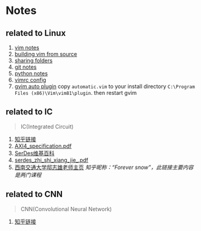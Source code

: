 # Notes  
## related to Linux  
1. [vim notes](https://github.com/cliangx/LinuxNotes/blob/master/vim.md)  
2. [building vim from source](https://github.com/cliangx/LinuxNotes/blob/master/building_vim_from_source.md)  
3. [sharing folders](https://github.com/cliangx/LinuxNotes/blob/master/samba.md)  
4. [git notes](https://github.com/cliangx/LinuxNotes/blob/master/git-cheatsheet.pdf)  
5. [python notes](https://github.com/cliangx/LinuxNotes/blob/master/python.md)  
6. [vimrc config](https://github.com/cliang935/Notes/blob/master/.vimrc)  
7. [gvim auto plugin](https://www.vim.org/scripts/script.php?script_id=4067) copy `automatic.vim` to your install directory `C:\Program Files (x86)\Vim\vim81\plugin`. then restart gvim  
## related to IC  
> IC(Integrated Circuit)  
1. [知乎链接](https://www.zhihu.com/collection/547199537)  
2. [AXI4_specification.pdf](http://www.gstitt.ece.ufl.edu/courses/fall15/eel4720_5721/labs/refs/AXI4_specification.pdf)  
3. [SerDes维基百科](https://en.wikipedia.org/wiki/SerDes)  
4. [serdes_zhi_shi_xiang_jie_.pdf](http://xilinx.eetrend.com/files-eetrend-xilinx/forum/201709/11981-32468-serdeszhi_shi_xiang_jie_.pdf)  
5. [西南交通大学邸志雄老师主页](https://customizablecomputinglab.gitee.io/share/) *知乎昵称：“Forever snow”，此链接主要内容是两门课程*  
## related to CNN  
> CNN(Convolutional Neural Network)  
1. [知乎链接](https://www.zhihu.com/collection/568084211)  
